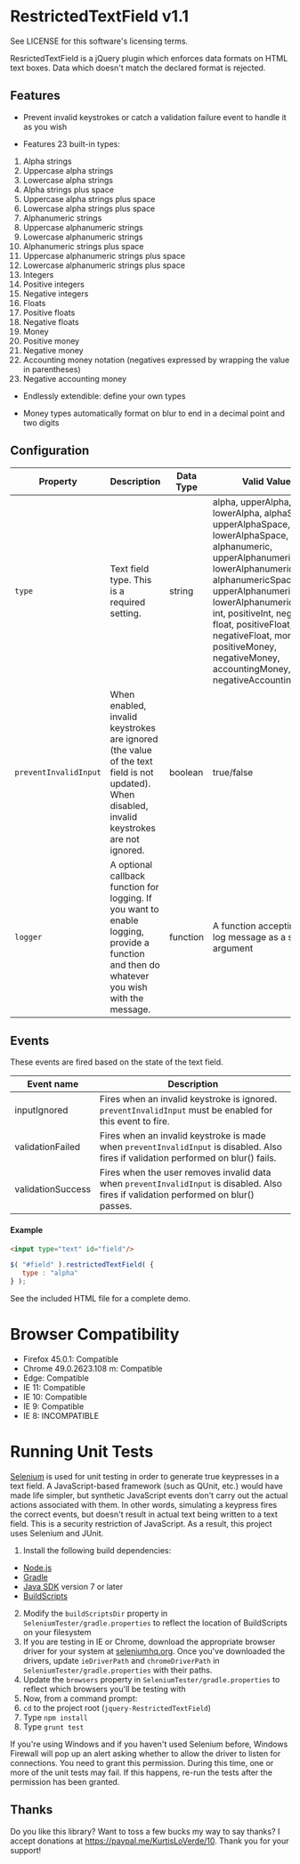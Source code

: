 RestrictedTextField v1.1
=========================

See LICENSE for this software's licensing terms.

ResrictedTextField is a jQuery plugin which enforces data formats on HTML text boxes.  Data which doesn't match the declared format is rejected.


## Features

* Prevent invalid keystrokes or catch a validation failure event to handle it as you wish

* Features 23 built-in types:

1.  Alpha strings
2.  Uppercase alpha strings
3.  Lowercase alpha strings
4.  Alpha strings plus space
5.  Uppercase alpha strings plus space
6.  Lowercase alpha strings plus space
7.  Alphanumeric strings
8.  Uppercase alphanumeric strings
9.  Lowercase alphanumeric strings
10.  Alphanumeric strings plus space
11.  Uppercase alphanumeric strings plus space
12.  Lowercase alphanumeric strings plus space
13.  Integers
14.  Positive integers
15.  Negative integers
16.  Floats
17.  Positive floats
18.  Negative floats
19.  Money
20.  Positive money
21.  Negative money
22.  Accounting money notation (negatives expressed by wrapping the value in parentheses)
23.  Negative accounting money

* Endlessly extendible:  define your own types

* Money types automatically format on blur to end in a decimal point and two digits


## Configuration

| Property | Description   | Data Type | Valid Values         | Default Value |
| -------- | --------------|---------- |----------------------|---------------|
| `type`   | Text field type.  This is a required setting. | string | alpha, upperAlpha, lowerAlpha, alphaSpace, upperAlphaSpace, lowerAlphaSpace, alphanumeric, upperAlphanumeric, lowerAlphanumeric, alphanumericSpace, upperAlphanumericSpace, lowerAlphanumericSpace, int, positiveInt, negativeInt, float, positiveFloat, negativeFloat, money, positiveMoney, negativeMoney, accountingMoney, negativeAccountingMoney| null |
| `preventInvalidInput` | When enabled, invalid keystrokes are ignored (the value of the text field is not updated).  When disabled, invalid keystrokes are not ignored. | boolean | true/false | true |
| `logger` | A optional callback function for logging.  If you want to enable logging, provide a function and then do whatever you wish with the message. | function | A function accepting the log message as a string argument | undefined |


## Events

These events are fired based on the state of the text field.

| Event name        | Description                                                     |
| ------------------| ----------------------------------------------------------------|
| inputIgnored      | Fires when an invalid keystroke is ignored.  `preventInvalidInput` must be enabled for this event to fire. |
| validationFailed  | Fires when an invalid keystroke is made when `preventInvalidInput` is disabled.  Also fires if validation performed on blur() fails. |
| validationSuccess | Fires when the user removes invalid data when `preventInvalidInput` is disabled.  Also fires if validation performed on blur() passes. |


#### Example


```html
<input type="text" id="field"/>
```
```javascript
$( "#field" ).restrictedTextField( {
   type : "alpha"
} );
```

See the included HTML file for a complete demo.


# Browser Compatibility

* Firefox 45.0.1:  Compatible
* Chrome 49.0.2623.108 m:  Compatible
* Edge:  Compatible
* IE 11:  Compatible
* IE 10:  Compatible
* IE 9:  Compatible
* IE 8:  INCOMPATIBLE


# Running Unit Tests

[Selenium](http://www.seleniumhq.org) is used for unit testing in order to generate true keypresses in a text field.  A JavaScript-based framework (such as QUnit, etc.) would have made life simpler, but synthetic JavaScript events don't carry out the actual actions associated with them.  In other words, simulating a keypress fires the correct events, but doesn't result in actual text being written to a text field.  This is a security restriction of JavaScript.  As a result, this project uses Selenium and JUnit.

1.  Install the following build dependencies:
  * [Node.js](https://nodejs.org/en)
  * [Gradle](http://gradle.org)
  * [Java SDK](http://www.oracle.com/technetwork/java/javase/index.html) version 7 or later
  * [BuildScripts](https://github.com/kloverde/BuildScripts)
2.  Modify the `buildScriptsDir` property in `SeleniumTester/gradle.properties` to reflect the location of BuildScripts on your filesystem
3.  If you are testing in IE or Chrome, download the appropriate browser driver for your system at [seleniumhq.org](http://www.seleniumhq.org).  Once you've downloaded the drivers, update `ieDriverPath` and `chromeDriverPath` in `SeleniumTester/gradle.properties` with their paths.
4.  Update the `browsers` property in `SeleniumTester/gradle.properties` to reflect which browsers you'll be testing with
5.  Now, from a command prompt:
  1.  `cd` to the project root (`jquery-RestrictedTextField`)
  2.  Type `npm install`
  3.  Type `grunt test`

If you're using Windows and if you haven't used Selenium before, Windows Firewall will pop up an alert asking whether to allow the driver to listen for connections.  You need to grant this permission.  During this time, one or more of the unit tests may fail.  If this happens, re-run the tests after the permission has been granted.


## Thanks

Do you like this library?  Want to toss a few bucks my way to say thanks?  I accept donations at https://paypal.me/KurtisLoVerde/10.  Thank you for your support!

